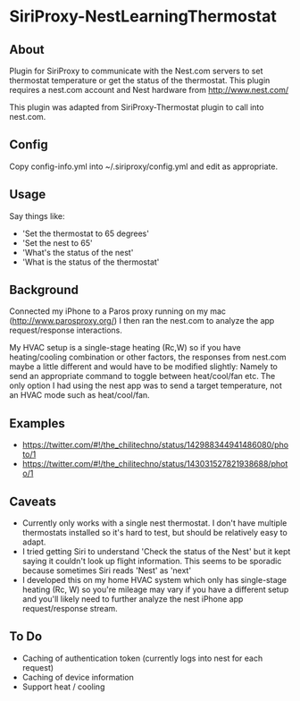 SiriProxy-NestLearningThermostat
================================
About
-----
Plugin for SiriProxy to communicate with the Nest.com servers to set thermostat temperature or get the status of the thermostat.
This plugin requires a nest.com account and Nest hardware from http://www.nest.com/

This plugin was adapted from SiriProxy-Thermostat plugin to call into nest.com.

Config
------
Copy config-info.yml into ~/.siriproxy/config.yml and edit as appropriate. 

Usage
-----
Say things like:

* 'Set the thermostat to 65 degrees'
* 'Set the nest to 65'
* 'What's the status of the nest'
* 'What is the status of the thermostat'

Background
----------
Connected my iPhone to a Paros proxy running on my mac (http://www.parosproxy.org/)
I then ran the nest.com to analyze the app request/response interactions. 

My HVAC setup is a single-stage heating (Rc,W) so if you have heating/cooling combination or other factors, the responses from nest.com maybe a little different and would have to be modified slightly: Namely to send an appropriate command to toggle between heat/cool/fan etc.
The only option I had using the nest app was to send a target temperature, not an HVAC mode such as heat/cool/fan.


Examples
-------

* https://twitter.com/#!/the_chilitechno/status/142988344941486080/photo/1
* https://twitter.com/#!/the_chilitechno/status/143031527821938688/photo/1

Caveats
-------
* Currently only works with a single nest thermostat. I don't have multiple thermostats installed so it's hard to test, but should be relatively easy to adapt.
* I tried getting Siri to understand 'Check the status of the Nest' but it kept saying it couldn't look up flight information. This seems to be sporadic because sometimes Siri reads 'Nest' as 'next'
* I developed this on my home HVAC system which only has single-stage heating (Rc, W) so you're mileage may vary if you have a different setup and you'll likely need to further analyze the nest iPhone app request/response stream.

To Do
-----
* Caching of authentication token (currently logs into nest for each request)
* Caching of device information 
* Support heat / cooling


